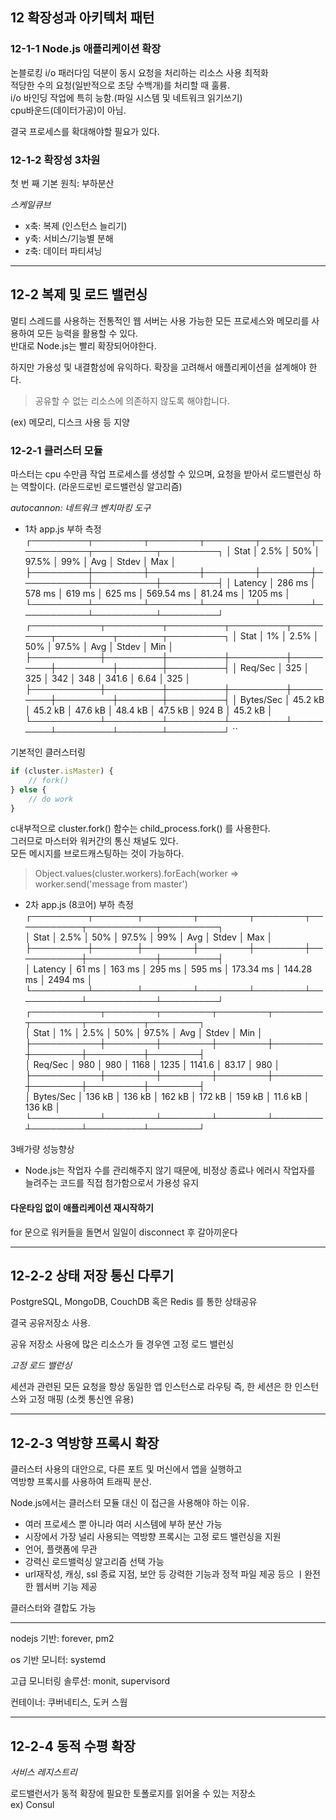 ## 12 확장성과 아키텍처 패턴

### 12-1-1 Node.js 애플리케이션 확장

논블로킹 i/o 패러다임 덕분이 동시 요청을 처리하는 리소스 사용 최적화  
적당한 수의 요청(일반적으로 초당 수백개)를 처리할 때 훌륭.  
i/o 바인딩 작업에 특히 능함.(파일 시스템 및 네트워크 읽기쓰기)  
cpu바운드(데이터가공)이 아님.  

결국 프로세스를 확대해야할 필요가 있다.

### 12-1-2 확장성 3차원

첫 번 째 기본 원칙: 부하분산

*스케일큐브*
- x축: 복제 (인스턴스 늘리기)
- y축: 서비스/기능별 분해
- z축: 데이터 파티셔닝

---

## 12-2 복제 및 로드 밸런싱

멀티 스레드를 사용하는 전통적인 웹 서버는 사용 가능한 모든 프로세스와 메모리를 사용하여 모든 능력을 활용할 수 있다.  
반대로 Node.js는 빨리 확장되어야한다.

하지만 가용성 및 내결함성에 유익하다.
확장을 고려해서 애플리케이션을 설계해야 한다.

> 공유할 수 없는 리소스에 의존하지 않도록 해야합니다.

(ex) 메모리, 디스크 사용 등 지양

### 12-2-1 클러스터 모듈

마스터는 cpu 수만큼 작업 프로세스를 생성할 수 있으며, 요청을 받아서 로드밸런싱 하는 역할이다.
(라운드로빈 로드밸런싱 알고리즘)


*autocannon: 네트워크 벤치마킹 도구*


- 1차 app.js 부하 측정
  ┌─────────┬────────┬────────┬────────┬────────┬───────────┬──────────┬─────────┐
  │ Stat    │ 2.5%   │ 50%    │ 97.5%  │ 99%    │ Avg       │ Stdev    │ Max     │
  ├─────────┼────────┼────────┼────────┼────────┼───────────┼──────────┼─────────┤
  │ Latency │ 286 ms │ 578 ms │ 619 ms │ 625 ms │ 569.54 ms │ 81.24 ms │ 1205 ms │
  └─────────┴────────┴────────┴────────┴────────┴───────────┴──────────┴─────────┘
  ┌───────────┬─────────┬─────────┬─────────┬─────────┬─────────┬───────┬─────────┐
  │ Stat      │ 1%      │ 2.5%    │ 50%     │ 97.5%   │ Avg     │ Stdev │ Min     │
  ├───────────┼─────────┼─────────┼─────────┼─────────┼─────────┼───────┼─────────┤
  │ Req/Sec   │ 325     │ 325     │ 342     │ 348     │ 341.6   │ 6.64  │ 325     │
  ├───────────┼─────────┼─────────┼─────────┼─────────┼─────────┼───────┼─────────┤
  │ Bytes/Sec │ 45.2 kB │ 45.2 kB │ 47.6 kB │ 48.4 kB │ 47.5 kB │ 924 B │ 45.2 kB │
  └───────────┴─────────┴─────────┴─────────┴─────────┴─────────┴───────┴─────────┘
``

기본적인 클러스터링 

```js
if (cluster.isMaster) {
    // fork()
} else {
    // do work
}
```

c내부적으로 cluster.fork() 함수는 child_process.fork() 를 사용한다.  
그러므로 마스터와 워커간의 통신 채널도 있다.  
모든 메시지를 브로드캐스팅하는 것이 가능하다.  
> Object.values(cluster.workers).forEach(worker => worker.send('message from master')


- 2차 app.js (8코어) 부하 측정
  ┌─────────┬───────┬────────┬────────┬────────┬───────────┬───────────┬─────────┐  
  │ Stat    │ 2.5%  │ 50%    │ 97.5%  │ 99%    │ Avg       │ Stdev     │ Max     │  
  ├─────────┼───────┼────────┼────────┼────────┼───────────┼───────────┼─────────┤  
  │ Latency │ 61 ms │ 163 ms │ 295 ms │ 595 ms │ 173.34 ms │ 144.28 ms │ 2494 ms │  
  └─────────┴───────┴────────┴────────┴────────┴───────────┴───────────┴─────────┘  
  ┌───────────┬────────┬────────┬────────┬────────┬────────┬─────────┬────────┐  
  │ Stat      │ 1%     │ 2.5%   │ 50%    │ 97.5%  │ Avg    │ Stdev   │ Min    │  
  ├───────────┼────────┼────────┼────────┼────────┼────────┼─────────┼────────┤  
  │ Req/Sec   │ 980    │ 980    │ 1168   │ 1235   │ 1141.6 │ 83.17   │ 980    │  
  ├───────────┼────────┼────────┼────────┼────────┼────────┼─────────┼────────┤  
  │ Bytes/Sec │ 136 kB │ 136 kB │ 162 kB │ 172 kB │ 159 kB │ 11.6 kB │ 136 kB │  
  └───────────┴────────┴────────┴────────┴────────┴────────┴─────────┴────────┘  

3배가량 성능향상  

- Node.js는 작업자 수를 관리해주지 않기 때문에, 비정상 종료나 에러시 작업자를 늘려주는 코드를 직접 첨가함으로서 가용성 유지

#### 다운타임 없이 애플리케이션 재시작하기
  for 문으로 워커들을 돌면서 일일이 disconnect 후 갈아끼운다


---

## 12-2-2 상태 저장 통신 다루기

PostgreSQL, MongoDB, CouchDB 혹은 Redis 를 통한 상태공유

결국 공유저장소 사용.  

공유 저장소 사용에 많은 리소스가 들 경우엔 고정 로드 밸런싱

*고정 로드 밸런싱*  

세션과 관련된 모든 요청을 항상 동일한 앱 인스턴스로 라우팅
즉, 한 세션은 한 인스턴스와 고정 매핑  (소켓 통신엔 유용)


---

## 12-2-3 역방향 프록시 확장

클러스터 사용의 대안으로, 다른 포트 및 머신에서 앱을 실행하고  
역방향 프록시를 사용하여 트래픽 분산.

Node.js에서는 클러스터 모듈 대신 이 접근을 사용해야 하는 이유.

- 여러 프로세스 뿐 아니라 여러 시스템에 부하 분산 가능
- 시장에서 가장 널리 사용되는 역방향 프록시는 고정 로드 밸런싱을 지원
- 언어, 플랫폼에 무관
- 강력신 로드밸럭싱 알고리즘 선택 가능
- url재작성, 캐싱, ssl 종료 지점, 보안 등 강력한 기능과 정적 파일 제공 등으 ㅣ완전한 웹서버 기능 제공

클러스터와 결합도 가능

---

nodejs 기반: forever, pm2

os 기반 모니터: systemd

고급 모니터링 솔루션: monit, supervisord

컨테이너: 쿠버네티스, 도커 스웜


---

## 12-2-4 동적 수평 확장

*서비스 레지스트리*

로드밸런서가 동적 확장에 필요한 토폴로지를 읽어올 수 있는 저장소  
ex) Consul

